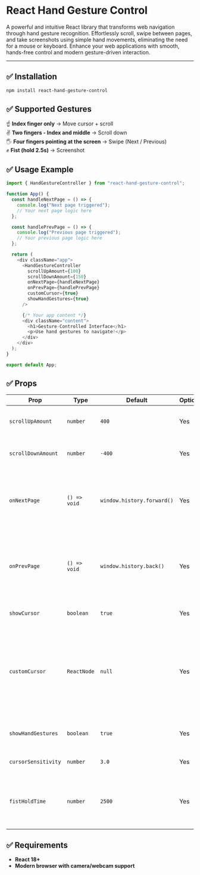 # React Hand Gesture Control

A powerful and intuitive React library that transforms web navigation through hand gesture recognition. Effortlessly scroll, swipe between pages, and take screenshots using simple hand movements, eliminating the need for a mouse or keyboard. Enhance your web applications with smooth, hands-free control and modern gesture-driven interaction.

---

## ✅ Installation

```bash
npm install react-hand-gesture-control
```

## ✅ Supported Gestures

☝️ **Index finger only** → Move cursor + scroll  
✌️ **Two fingers - Index and middle** → Scroll down  
🖐 **Four fingers pointing at the screen** → Swipe (Next / Previous)  
✊ **Fist (hold 2.5s)** → Screenshot

## ✅ Usage Example

```js
import { HandGestureController } from "react-hand-gesture-control";

function App() {
  const handleNextPage = () => {
    console.log("Next page triggered");
    // Your next page logic here
  };

  const handlePrevPage = () => {
    console.log("Previous page triggered");
    // Your previous page logic here
  };

  return (
    <div className="app">
      <HandGestureController
        scrollUpAmount={100}
        scrollDownAmount={150}
        onNextPage={handleNextPage}
        onPrevPage={handlePrevPage}
        customCursor={true}
        showHandGestures={true}
      />

      {/* Your app content */}
      <div className="content">
        <h1>Gesture-Controlled Interface</h1>
        <p>Use hand gestures to navigate!</p>
      </div>
    </div>
  );
}

export default App;
```

## ✅ Props

| Prop                | Type         | Default                    | Optional | Description                                                                                                             |
| ------------------- | ------------ | -------------------------- | -------- | ----------------------------------------------------------------------------------------------------------------------- |
| `scrollUpAmount`    | `number`     | `400`                      | Yes      | Amount of pixels to scroll up per gesture.                                                                              |
| `scrollDownAmount`  | `number`     | `-400`                     | Yes      | Amount of pixels to scroll down per gesture.                                                                            |
| `onNextPage`        | `() => void` | `window.history.forward()` | Yes      | Triggered on next page gesture. Defaults to navigating forward in browser history.                                      |
| `onPrevPage`        | `() => void` | `window.history.back()`    | Yes      | Triggered on previous page gesture. Defaults to navigating backward in browser history.                                 |
| `showCursor`        | `boolean`    | `true`                     | Yes      | Show or hide the custom cursor.                                                                                         |
| `customCursor`      | `ReactNode`  | `null`                     | Yes      | A custom React element (e.g., `<div>` or icon) to render as the gesture cursor. Works only when showCursor prop is true |
| `showHandGestures`  | `boolean`    | `true`                     | Yes      | Show or hide the gesture guide overlay.                                                                                 |
| `cursorSensitivity` | `number`     | `3.0`                      | Yes      | Use to handle cursor speed                                                                                              |
| `fistHoldTime`      | `number`     | `2500`                     | Yes      | Duration (in milliseconds) the fist must be held before triggering a screenshot.                                        |

## ✅ Requirements

- **React 18+**
- **Modern browser with camera/webcam support**
